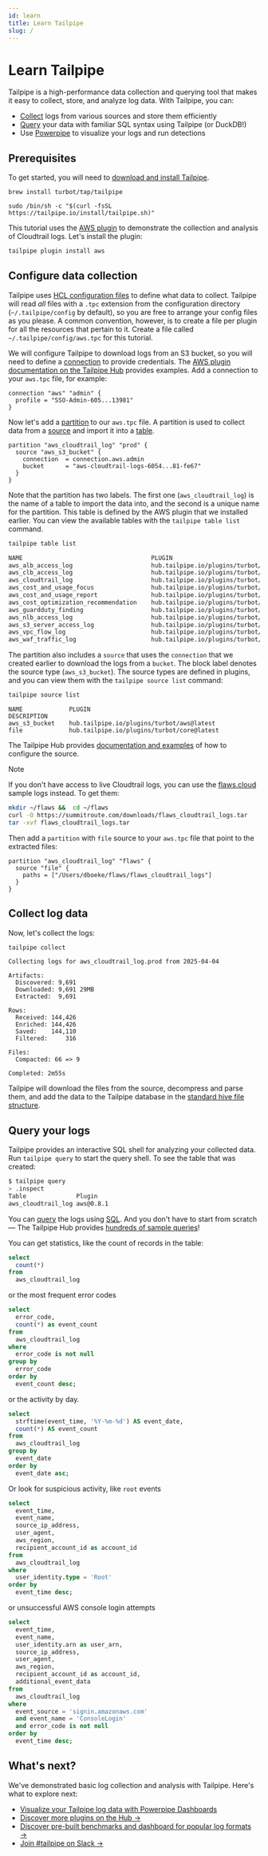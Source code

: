 ```yaml
---
id: learn
title: Learn Tailpipe
slug: /
---
```



# Learn Tailpipe

Tailpipe is a high-performance data collection and querying tool that makes it easy to collect, store, and analyze log data. With Tailpipe, you can:

- [Collect](/docs/collect/collect) logs from various sources and store them efficiently
- [Query](/docs/query) your data with familiar SQL syntax using Tailpipe (or DuckDB!)
- Use [Powerpipe](https://powerpipe.io) to visualize your logs and run detections

## Prerequisites

To get started, you will need to [download and install Tailpipe](/downloads).

```bash+macos
brew install turbot/tap/tailpipe
```

```bash+linux
sudo /bin/sh -c "$(curl -fsSL https://tailpipe.io/install/tailpipe.sh)"
```


This tutorial uses the [AWS plugin](https://hub.tailpipe.io/plugins/turbot/aws) to demonstrate the collection and analysis of Cloudtrail logs.  Let's install the plugin:

```bash
tailpipe plugin install aws
```

## Configure data collection

Tailpipe uses [HCL configuration files](/docs/reference/config-files) to define what data to collect.  Tailpipe will read *all* files with a `.tpc` extension from the configuration directory (`~/.tailpipe/config` by default), so you are free to arrange your config files as you please.  A common convention, however, is to create a file per plugin for all the resources that pertain to it. Create a file called `~/.tailpipe/config/aws.tpc` for this tutorial.

We will configure Tailpipe to download logs from an S3 bucket, so you will need to define a [connection](/docs/reference/config-files/connection) to provide credentials. The [AWS plugin documentation on the Tailpipe Hub](https://hub.tailpipe.io/plugins/turbot/aws#connection-credentials) provides examples.  Add a connection to your `aws.tpc` file, for example:

```hcl
connection "aws" "admin" {
  profile = "SSO-Admin-605...13981"
}
```

Now let's add a [partition](/docs/reference/config-files/partition) to our `aws.tpc` file.  A partition is used to collect data from a [source](/docs/reference/config-files/partition#source) and import it into a [table](/docs/collect/configure#tables).

```hcl
partition "aws_cloudtrail_log" "prod" {
  source "aws_s3_bucket" {
    connection  = connection.aws.admin
    bucket      = "aws-cloudtrail-logs-6054...81-fe67"
  }
}
```

Note that the partition has two labels.  The first one (`aws_cloudtrail_log`) is the name of a table to import the data into, and the second is a unique name for the partition. This table is defined by the AWS plugin that we installed earlier.  You can view the available tables with the `tailpipe table list` command.
```bash
tailpipe table list
```
```bash
NAME                                    PLUGIN                                         LOCAL SIZE    FILES    ROWS       DESCRIPTION
aws_alb_access_log                      hub.tailpipe.io/plugins/turbot/aws@latest      -             -        -          AWS ALB access logs capture detailed information about the requests that are processed by an Application Load Balancer. This table provides a structured representation of the log data, including request and response details, client and target information, processing times, and security parameters.
aws_clb_access_log                      hub.tailpipe.io/plugins/turbot/aws@latest      -             -        -          AWS CLB access logs capture detailed information about requests processed by a Classic Load Balancer, including client information, backend responses, and SSL details.
aws_cloudtrail_log                      hub.tailpipe.io/plugins/turbot/aws@latest      -             -        -          AWS CloudTrail logs capture API activity and user actions within your AWS account.
aws_cost_and_usage_focus                hub.tailpipe.io/plugins/turbot/aws@latest      -             -        -          AWS FOCUS 1.0 (Flexible, Optimized, and Comprehensive Usage and Savings) provides a detailed breakdown of AWS service usage and cost optimization opportunities. This table structures billing and usage data, including pricing details, commitment-based discounts, capacity reservations, and SKU-level pricing metrics. It enables cost tracking, commitment analysis, and efficient cloud financial management.
aws_cost_and_usage_report               hub.tailpipe.io/plugins/turbot/aws@latest      -             -        -          AWS Cost and Usage Reports (CUR) provide a comprehensive breakdown of AWS service costs and usage. This table offers a structured view of billing data, including service charges, account-level spending, resource consumption, discounts, and pricing details. It enables cost analysis, budget tracking, and optimization insights across AWS accounts.
aws_cost_optimization_recommendation    hub.tailpipe.io/plugins/turbot/aws@latest      -             -        -          AWS Cost Optimization Recommendations provide insights into opportunities to reduce AWS spending through various actions such as rightsizing, reserved instances, savings plans, and idle resource cleanup.
aws_guardduty_finding                   hub.tailpipe.io/plugins/turbot/aws@latest      -             -        -          AWS GuardDuty findings provide detailed security alerts about potential threats and suspicious activities detected in your AWS environment. This table captures comprehensive information about each finding, including threat details, affected resources, and severity levels to help security teams identify and respond to potential security issues.
aws_nlb_access_log                      hub.tailpipe.io/plugins/turbot/aws@latest      -             -        -          AWS NLB access logs capture detailed information about the connections that pass through a Network Load Balancer. This table provides a structured representation of the log data.
aws_s3_server_access_log                hub.tailpipe.io/plugins/turbot/aws@latest      -             -        -          AWS S3 server access logs capture detailed information about the requests that are made to a bucket. This table provides a structured representation of the log data.
aws_vpc_flow_log                        hub.tailpipe.io/plugins/turbot/aws@latest      -             -        -          AWS VPC Flow Logs capture information about IP traffic going to and from network interfaces in your VPC. This table provides detailed network traffic patterns, including source and destination IP addresses, ports, protocols, and traffic volumes, helping teams monitor network flows, troubleshoot connectivity issues, and detect security anomalies.
aws_waf_traffic_log                     hub.tailpipe.io/plugins/turbot/aws@latest      -             -        -          AWS WAF traffic logs record detailed web request data, helping analyze threats, monitor rule effectiveness, and improve security posture.
```

The partition also includes a `source` that uses the `connection` that we created earlier to download the logs from a `bucket`.  The block label denotes the source type (`aws_s3_bucket`). The source types are defined in plugins, and you can view them with the `tailpipe source list` command:
```bash
tailpipe source list
```
```
NAME             PLUGIN                                        DESCRIPTION
aws_s3_bucket    hub.tailpipe.io/plugins/turbot/aws@latest     
file             hub.tailpipe.io/plugins/turbot/core@latest   
```

The Tailpipe Hub provides [documentation and examples](https://hub.tailpipe.io/plugins/turbot/aws/sources/aws_s3_bucket) of how to configure the source.


> [!NOTE]
> If you don't have access to live Cloudtrail logs, you can use the [flaws.cloud](http://flaws.cloud/) sample logs instead. To get them:
> ```bash
> mkdir ~/flaws &&  cd ~/flaws
> curl -O https://summitroute.com/downloads/flaws_cloudtrail_logs.tar
> tar -xvf flaws_cloudtrail_logs.tar
> ```
> Then add a `partition` with `file` source to your `aws.tpc` file that point to the extracted files:
> ```hcl
> partition "aws_cloudtrail_log" "flaws" {
>   source "file" {
>     paths = ["/Users/dboeke/flaws/flaws_cloudtrail_logs"]
>   }
>}
>```

## Collect log data

Now, let's collect the logs:

```bash
tailpipe collect
```
```
Collecting logs for aws_cloudtrail_log.prod from 2025-04-04 

Artifacts:
  Discovered: 9,691 
  Downloaded: 9,691 29MB
  Extracted:  9,691

Rows:
  Received: 144,426
  Enriched: 144,426
  Saved:    144,110
  Filtered:     316

Files:
  Compacted: 66 => 9

Completed: 2m55s
```

Tailpipe will download the files from the source, decompress and parse them, and add the data to the Tailpipe database in the [standard hive file structure](/docs/collect/configure#hive-partitioning).

<!--
![](/learn/collection.png)
-->


## Query your logs

Tailpipe provides an interactive SQL shell for analyzing your collected data. Run `tailpipe query` to start the query shell. To see the table that was created:

```bash
$ tailpipe query
> .inspect
Table              Plugin          
aws_cloudtrail_log aws@0.8.1
```


You can [query](/docs/query) the logs using [SQL](/docs/sql). And you don't have to start from scratch — The Tailpipe Hub provides [hundreds of sample queries](https://hub.tailpipe.io/plugins/turbot/aws/queries?table=aws_cloudtrail_log)!


You can get statistics, like the count of records in the table:

```sql
select
  count(*)
from 
  aws_cloudtrail_log
```

or the most frequent error codes
```sql
select
  error_code,
  count(*) as event_count
from
  aws_cloudtrail_log
where
  error_code is not null
group by
  error_code
order by
  event_count desc;
```

or the activity by day.
```sql
select
  strftime(event_time, '%Y-%m-%d') AS event_date,
  count(*) AS event_count
from
  aws_cloudtrail_log
group by
  event_date
order by
  event_date asc;
```

Or look for suspicious activity, like `root` events
```sql
select
  event_time,
  event_name,
  source_ip_address,
  user_agent,
  aws_region,
  recipient_account_id as account_id
from
  aws_cloudtrail_log
where
  user_identity.type = 'Root'
order by
  event_time desc;
```

or unsuccessful AWS console login attempts
```sql
select
  event_time,
  event_name,
  user_identity.arn as user_arn,
  source_ip_address,
  user_agent,
  aws_region,
  recipient_account_id as account_id,
  additional_event_data
from
  aws_cloudtrail_log
where
  event_source = 'signin.amazonaws.com'
  and event_name = 'ConsoleLogin'
  and error_code is not null
order by
  event_time desc;
```



## What's next?

We've demonstrated basic log collection and analysis with Tailpipe. Here's what to explore next:

- [Visualize your Tailpipe log data with Powerpipe Dashboards](https://powerpipe.io/docs/learn/tailpipe)
- [Discover more plugins on the Hub →](https://hub.tailpipe.io/plugins)
- [Discover pre-built benchmarks and dashboard for popular log formats →](https://hub.powerpipe.io/?engines=tailpipe)
- [Join #tailpipe on Slack →](https://turbot.com/community/join)
